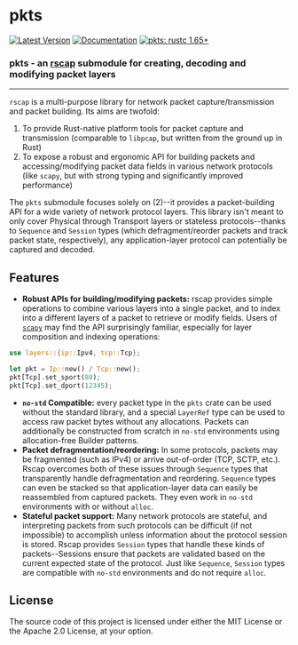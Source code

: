 # pkts

[![Latest Version]][crates.io] [![Documentation]][docs.rs] [![pkts: rustc 1.65+]][Rust 1.65]

[Latest Version]: https://img.shields.io/crates/v/pkts.svg
[crates.io]: https://crates.io/crates/pkts
[pkts: rustc 1.65+]: https://img.shields.io/badge/MSRV-rustc_1.65+-blue.svg
[Rust 1.65]: https://blog.rust-lang.org/2022/11/03/Rust-1.65.0.html
[Documentation]: https://docs.rs/pkts/badge.svg
[docs.rs]: https://docs.rs/pkts/


### **pkts - an [rscap](https://crates.io/crates/rscap) submodule for creating, decoding and modifying packet layers**

---

`rscap` is a multi-purpose library for network packet capture/transmission and packet building. Its aims are twofold:

1. To provide Rust-native platform tools for packet capture and transmission (comparable to `libpcap`, but written from the ground up in Rust)
2. To expose a robust and ergonomic API for building packets and accessing/modifying packet data fields in various network protocols (like `scapy`, but with strong typing and significantly improved performance)

The `pkts` submodule focuses solely on (2)--it provides a packet-building API for a wide variety of network protocol layers.
This library isn't meant to only cover Physical through Transport layers or stateless protocols--thanks to `Sequence` and `Session` types (which defragment/reorder packets and track packet state, respectively), any application-layer protocol can potentially be captured and decoded.

## Features

- **Robust APIs for building/modifying packets:** rscap provides simple operations to combine various layers into a single packet, and to index into a different layers of a packet to retrieve or modify fields. Users of [`scapy`](https://github.com/ecdev/scapy) may find the API surprisingly familiar, especially for layer composition and indexing operations:

```rust
use layers::{ip::Ipv4, tcp::Tcp};

let pkt = Ip::new() / Tcp::new();
pkt[Tcp].set_sport(80);
pkt[Tcp].set_dport(12345);
```
- **`no-std` Compatible:** every packet type in the `pkts` crate can be used without the standard library, and a special `LayerRef` type can be used to access raw packet bytes without any allocations. Packets can additionally be constructed from scratch in `no-std` environments using allocation-free Builder patterns.
- **Packet defragmentation/reordering:** In some protocols, packets may be fragmented (such as IPv4) or arrive out-of-order (TCP, SCTP, etc.). Rscap overcomes both of these issues through `Sequence` types that transparently handle defragmentation and reordering. `Sequence` types can even be stacked so that application-layer data can easily be reassembled from captured packets. They even work in `no-std` environments with or without `alloc`.
- **Stateful packet support:** Many network protocols are stateful, and interpreting packets from such protocols can be difficult (if not impossible) to accomplish unless information about the protocol session is stored. Rscap provides `Session` types that handle these kinds of packets--Sessions ensure that packets are validated based on the current expected state of the protocol. Just like `Sequence`, `Session` types are compatible with `no-std` environments and do not require `alloc`.

## License

The source code of this project is licensed under either the MIT License or the Apache 2.0 License, at your option.


